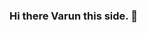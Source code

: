### Hi there Varun this side. 👋

<!--
**Varun2323/Varun2323** is a ✨ _special_ ✨ repository because its `README.md` (this file) appears on your GitHub profile.

I'm a student at Microverse focusing on fullstack web applications. Currently am  builiding projects based on HTML-5 and CSS-3 technoligies.

- 🔭 I’m currently working on my health and making new projects.
- 🌱 I’m currently HTML-5 / CSS-3
- 👯 I’m looking to enhance 
- 🤔 I’m looking for help with youtube/site redesign
- 💬 Ask me about anything!
- 📫 How to reach me: vrnsharma092@gmail.com. Feel free to contact me there.
- 😄 Pronouns: he/him
- ⚡ Fun fact: I love to sing during cold water shower.

-->
